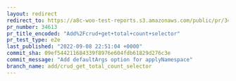 ```yaml
---
layout: redirect
redirect_to: https://a8c-woo-test-reports.s3.amazonaws.com/public/pr/34613/e2e/index.html
pr_number: 34613
pr_title_encoded: "Add%2Fcrud+get+total+count+selector"
pr_test_type: e2e
last_published: "2022-09-08 22:51:04 +0000"
commit_sha: 09ef544211684339f8976e604fdb61829d276c3e
commit_message: "Add defaultArgs option for applyNamespace"
branch_name: add/crud_get_total_count_selector
---
```


